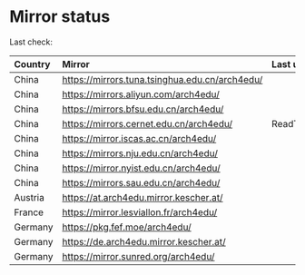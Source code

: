 <script src="./time.js"></script>
# Mirror status
Last check: <script type="text/javascript">localize(1744881993.5411837);</script>

|Country|Mirror|Last update|
|:------|:-----|:----------|
|China|https://mirrors.tuna.tsinghua.edu.cn/arch4edu/|<script type="text/javascript">localize(1744872396);</script>|
|China|https://mirrors.aliyun.com/arch4edu/|<script type="text/javascript">localize(1744829114);</script>|
|China|https://mirrors.bfsu.edu.cn/arch4edu/|<script type="text/javascript">localize(1744829114);</script>|
|China|https://mirrors.cernet.edu.cn/arch4edu/|ReadTimeout|
|China|https://mirror.iscas.ac.cn/arch4edu/|<script type="text/javascript">localize(1744872396);</script>|
|China|https://mirrors.nju.edu.cn/arch4edu/|<script type="text/javascript">localize(1744785876);</script>|
|China|https://mirror.nyist.edu.cn/arch4edu/|<script type="text/javascript">localize(1744829114);</script>|
|China|https://mirrors.sau.edu.cn/arch4edu/|<script type="text/javascript">localize(1731653531);</script>|
|Austria|https://at.arch4edu.mirror.kescher.at/|<script type="text/javascript">localize(1744829114);</script>|
|France|https://mirror.lesviallon.fr/arch4edu/|<script type="text/javascript">localize(1744829114);</script>|
|Germany|https://pkg.fef.moe/arch4edu/|<script type="text/javascript">localize(1744829114);</script>|
|Germany|https://de.arch4edu.mirror.kescher.at/|<script type="text/javascript">localize(1744829114);</script>|
|Germany|https://mirror.sunred.org/arch4edu/|<script type="text/javascript">localize(1744829114);</script>|

<script src="./tablefilter/tablefilter.js"></script>
<script src="./table.js"></script>